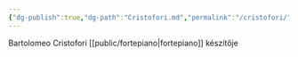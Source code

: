 ```yaml
---
{"dg-publish":true,"dg-path":"Cristofori.md","permalink":"/cristofori/"}
---
```


Bartolomeo Cristofori
[[public/fortepiano\|fortepiano]] készítője